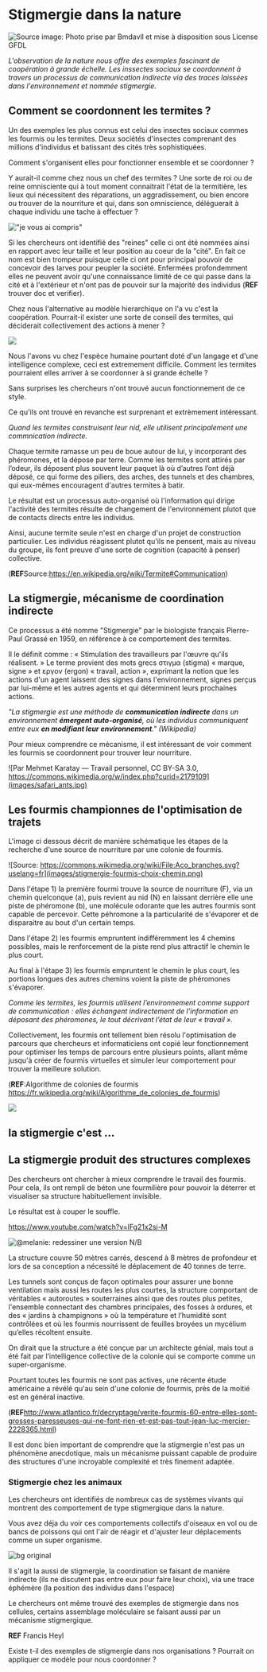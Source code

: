 # Stigmergie dans la nature

![Source image: Photo prise par Bmdavll et mise à disposition sous License GFDL](images/termitiere-exemple-stigmergie.jpg)

*L'observation de la nature nous offre des exemples fascinant de coopération à grande échelle. Les inssectes sociaux se coordonnent à travers un processus de communication indirecte via des traces laissées dans l'environnement et nommée stigmergie.* 

## Comment se coordonnent les termites ?

Un des exemples les plus connus est celui des insectes sociaux commes les fourmis ou les termites. Deux sociétés d'insectes comprenant des millions d'individus et batissant des cités très sophistiquées.

Comment s'organisent elles pour fonctionner ensemble et se coordonner ?

Y aurait-il comme chez nous un chef des termites ? Une sorte de roi ou de reine omnisciente qui à tout moment connaitrait l'état de la termitière, les lieux qui nécessitent des réparations, un aggradissement, ou bien encore ou trouver de la nourriture et qui, dans son omniscience, déléguerait à chaque individu une tache à effectuer ?

!["je vous ai compris"](images/stigmergie_roi_termites.jpg)

Si les chercheurs ont identifié des "reines" celle ci ont été nommées ainsi en rapport avec leur taille et leur position au coeur de la "cité". En fait ce nom est bien trompeur puisque celle ci ont pour principal pouvoir de concevoir des larves pour peupler la société. Enfermées profondemment elles ne peuvent avoir qu'une connaissance limité de ce qui passe dans la cité et à l'extérieur et n'ont pas de pouvoir sur la majorité des individus (**REF** trouver doc et verifier).

Chez nous l'alternative au modèle hierarchique on l'a vu c'est la coopération. Pourrait-il exister une sorte de conseil des termites, qui déciderait collectivement des actions à mener ? 

![](images/stigmergie_conseil_termites.jpg)

Nous l'avons vu chez l'espèce humaine pourtant doté d'un langage et d'une intelligence complexe, ceci est extremement difficile. Comment les termites pourraient elles arriver à se coordonner à si grande échelle ?

Sans surprises les chercheurs n'ont trouvé aucun fonctionnement de ce style.

Ce qu'ils ont trouvé en revanche est surprenant et extrèmement intéressant.

*Quand les termites construisent leur nid, elle utilisent principalement une commnication indirecte.*

Chaque termite ramasse un peu de boue autour de lui, y incorporant des phéromones, et la dépose par terre. Comme les termites sont attirés par l’odeur, ils déposent plus souvent leur paquet là où d’autres l’ont déjà déposé, ce qui forme des piliers, des arches, des tunnels et des chambres, qui eux-mêmes encouragent d'autres termites à batir.

Le résultat est un processus auto-organisé où l'information qui dirige l'activité des termites résulte de changement de l'environnement plutot que de contacts directs entre les individus.

Ainsi, aucune termite seule n'est en charge d'un projet de construction particulier. Les individus réagissent plutot qu'ils ne pensent, mais au niveau du groupe, ils font preuve d'une sorte de cognition (capacité à penser) collective.


(**REF**Source:https://en.wikipedia.org/wiki/Termite#Communication)

## La stigmergie, mécanisme de coordination indirecte


Ce processus a été nomme "Stigmergie" par le biologiste français Pierre-Paul Grassé en 1959, en référence à ce comportement des termites. 

Il le définit comme : « Stimulation des travailleurs par l'œuvre qu'ils réalisent. » Le terme provient des mots grecs στιγμα (stigma) « marque, signe » et εργον (ergon) « travail, action », exprimant la notion que les actions d'un agent laissent des signes dans l'environnement, signes perçus par lui-même et les autres agents et qui déterminent leurs prochaines actions.

*"La stigmergie est une méthode de **communication indirecte** dans un environnement **émergent auto-organisé**, où les individus communiquent entre eux **en modifiant leur environnement**." (Wikipedia)*

Pour mieux comprendre ce mécanisme, il est intéressant de voir comment les fourmis se coordonnent pour trouver leur nourriture.

![Par Mehmet Karatay — Travail personnel, CC BY-SA 3.0, https://commons.wikimedia.org/w/index.php?curid=2179109](images/safari_ants.jpg)


## Les fourmis championnes de l'optimisation de trajets

L'image ci dessous décrit de manière schématique les étapes de la recherche d'une source de nourriture par une colonie de fourmis.

![Source: https://commons.wikimedia.org/wiki/File:Aco_branches.svg?uselang=fr](images/stigmergie-fourmis-choix-chemin.png)

Dans l'étape 1) la première fourmi trouve la source de nourriture (F), via un chemin quelconque (a), puis revient au nid (N) en laissant derrière elle une piste de phéromone (b), une molécule odorante que les autres fourmis sont capable de percevoir. Cette péhromone a la particularité de s'évaporer et de disparaitre au bout d'un certain temps. 

Dans l'étape 2) les fourmis empruntent indifféremment les 4 chemins possibles, mais le renforcement de la piste rend plus attractif le chemin le plus court. 

Au final à l'étape 3) les fourmis empruntent le chemin le plus court, les portions longues des autres chemins voient la piste de phéromones s'évaporer.

*Comme les termites, les fourmis utilisent l’environnement comme support de communication : elles échangent indirectement de l’information en déposant des phéromones, le tout décrivant l’état de leur « travail ».* 

<!---L’information échangée a une portée locale, seule une fourmi située à l’endroit où les phéromones ont été déposées y a accès. Un aspect clé est donc que les traces doivent être perceptibles
--->

Collectivement, les fourmis ont tellement bien résolu l'optimisation de parcours que chercheurs et informaticiens ont copié leur fonctionnement pour optimiser les temps de parcours entre plusieurs points, allant même jusqu'à créer de fourmis virtuelles et simuler leur comportement pour trouver la meilleure solution.

(**REF**:Algorithme de colonies de fourmis https://fr.wikipedia.org/wiki/Algorithme_de_colonies_de_fourmis)


![](images/stigmergie-fourmiliere.png)



## la stigmergie c'est ...

<!---
- un mécanisme de coordination indirecte: contrairement à nos organisations humaines ou la plupart de nos actions se font via une communication directe, la stigmergie se fait indirectement via les traces laissés dans l'environnement
- une boucle de rétro-action: une action laisse une trace qui elle-même induit une action
- un système auto-organisé: chacun individu est autonome, le comportement global émerge de manière auto-organisé
- un mécanisme orienté sur l'action et le choix individuel 
- un mécanisme qui produit des structures complexes sans avoir besoin de plan, de contrôle ou même de communication directe entre les agents.

## Définition Heather Marsh

La stigmergie est un mécanisme de coordination indirecte entre agents ou actions. Le principe est qu’une trace laissée par une action dans l’environnement stimule l’accomplissement de l’action suivante, que ce soit par le même agent ou un agent différent.

De cette façon, les actions suivantes tendent à se et renforcer et bâtir sur l’existant, ce qui conduit à l’émergence spontanée d’une activité d’apparence cohérente et systématique. La stigmergie est une forme d’auto-organisation. Elle produit des structures complexes sans avoir besoin de plan, de contrôle ou même de communication directe entre les agents. – Wikipédia.

--->


## La stigmergie produit des structures complexes

Des chercheurs ont chercher à mieux comprendre le travail des fourmis. Pour cela, ils ont rempli de béton une fourmilière pour pouvoir la déterrer et visualiser sa structure habituellement invisible.

Le résultat est à couper le souffle.

https://www.youtube.com/watch?v=lFg21x2sj-M

![@melanie: redessiner une version N/B](images/stigmergie-fourmiliere-2.png)

La structure couvre 50 mètres carrés, descend à 8 mètres de profondeur et lors de sa conception a nécessité le déplacement de 40 tonnes de terre.

Les tunnels sont conçus de façon optimales pour assurer une bonne ventilation mais aussi les routes les plus courtes,  la structure comportant de véritables  « autoroutes » souterraines ainsi que des routes plus petites, l'ensemble connectant des chambres principales, des fosses à ordures, et des « jardins à champignons » où la température et l’humidité sont contrôlées et où les fourmis nourrissent de feuilles broyées un  mycélium qu’elles récoltent ensuite.

On dirait que la structure a été conçue par un architecte génial, mais tout a été fait par l’intelligence collective de la colonie qui se comporte comme un super-organisme.

Pourtant toutes les fourmis ne sont pas actives, une récente étude américaine a révélé qu'au sein d'une colonie de fourmis, près de la moitié est en général inactive.

(**REF**http://www.atlantico.fr/decryptage/verite-fourmis-60-entre-elles-sont-grosses-paresseuses-qui-ne-font-rien-et-est-pas-tout-jean-luc-mercier-2228365.html)

Il est donc bien important de comprendre que la stigmergie n'est pas un phénomène anecdotique, mais un mécanisme puissant capable de produire des structures d'une incroyable complexité et très finement adaptée.



### Stigmergie chez les animaux

Les chercheurs ont identifiés de nombreux cas de systèmes vivants qui montrent des comportement de type stigmergique dans la nature.

Vous avez déja du voir ces comportements collectifs d'oiseaux en vol ou de bancs de poissons qui ont l'air de réagir et d'ajuster leur déplacements comme un super organisme. 


![bg original](images/stigmergie-swarm-brid-flock.jpg)

<!---
essaim d'oiseau: un groupe d'oiseau en vol, l'ensemble se comporte comme un super-organisme
--->

Il s'agit la aussi de stigmergie, la coordination se faisant de manière indirecte (ils ne discutent pas entre eux pour faire leur choix), via une trace éphémère (la position des individus dans l'espace)

<!---
- chasse en meute
--->

Le chercheurs ont même trouvé des exemples de stigmergie dans nos cellules, certains assemblage moléculaire se faisant aussi par un mécanisme stigmergique.

**REF** Francis Heyl

Existe t-il des exemples de stigmergie dans nos organisations ? Pourrait on appliquer ce modèle pour nous coordonner ? 


